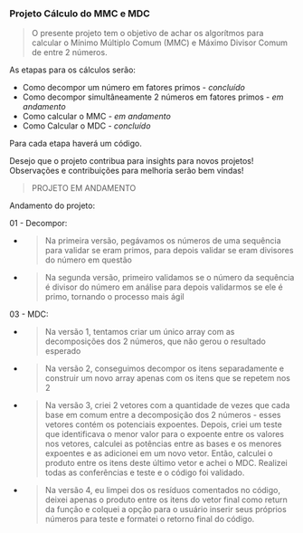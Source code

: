 ### Projeto Cálculo do MMC e MDC

> O presente projeto tem o objetivo de achar os algorítmos para calcular o Mínimo Múltiplo Comum (MMC) e Máximo Divisor Comum de entre 2 números.

As etapas para os cálculos serão:
- Como decompor um número em fatores primos - _concluído_
- Como decompor simultâneamente 2 números em fatores primos - _em andamento_
- Como calcular o MMC - _em andamento_
- Como Calcular o MDC - _concluído_

Para cada etapa haverá um código.

Desejo que o projeto contribua para insights para novos projetos!
Observações e contribuições para melhoria serão bem vindas!

> PROJETO EM ANDAMENTO

Andamento do projeto:

01 - Decompor:
- > Na primeira versão, pegávamos os números de uma sequência para validar se eram primos, para depois validar se eram divisores do número em questão
- > Na segunda versão, primeiro validamos se o número da sequência é divisor do número em análise para depois validarmos se ele é primo, tornando o processo mais ágil

03 - MDC:
- > Na versão 1, tentamos criar um único array com as decomposições dos 2 números, que não gerou o resultado esperado
- > Na versão 2, conseguimos decompor os itens separadamente e construir um novo array apenas com os itens que se repetem nos 2
- > Na versão 3, criei 2 vetores com a quantidade de vezes que cada base em comum entre a decomposição dos 2 números - esses vetores contém os potenciais expoentes. Depois, criei um teste que identificava o menor valor para o expoente entre os valores nos vetores, calculei as potências entre as bases e os menores expoentes e as adicionei em um novo vetor. Então, calculei o produto entre os itens deste último vetor e achei o MDC. Realizei todas as conferências e teste e o código foi validado.
- > Na versão 4, eu limpei dos os resíduos comentados no código, deixei apenas o produto entre os itens do vetor final como return da função e colquei a opção para o usuário inserir seus próprios números para teste e formatei o retorno final do código.